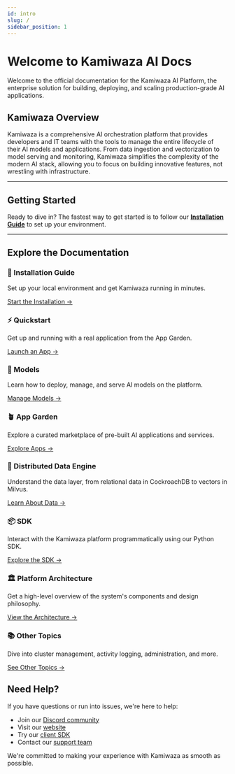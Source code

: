 ```yaml
---
id: intro
slug: /
sidebar_position: 1
---
```


# Welcome to Kamiwaza AI Docs

Welcome to the official documentation for the Kamiwaza AI Platform, the enterprise solution for building, deploying, and scaling production-grade AI applications.

## Kamiwaza Overview

Kamiwaza is a comprehensive AI orchestration platform that provides developers and IT teams with the tools to manage the entire lifecycle of their AI models and applications. From data ingestion and vectorization to model serving and monitoring, Kamiwaza simplifies the complexity of the modern AI stack, allowing you to focus on building innovative features, not wrestling with infrastructure.

---

## Getting Started

Ready to dive in? The fastest way to get started is to follow our **[Installation Guide](installation/installation_process)** to set up your environment.

---

## Explore the Documentation

<div className="doc-card-grid">
  <div className="doc-card">
    <div className="card__header">
      <h3>🚀 Installation Guide</h3>
    </div>
    <div className="card__body">
      <p>Set up your local environment and get Kamiwaza running in minutes.</p>
    </div>
    <div className="card__footer">
      <a href="installation/installation_process" className="button button--primary button--block">Start the Installation →</a>
    </div>
  </div>
  <div className="doc-card">
    <div className="card__header">
      <h3>⚡ Quickstart</h3>
    </div>
    <div className="card__body">
      <p>Get up and running with a real application from the App Garden.</p>
    </div>
    <div className="card__footer">
      <a href="quickstart" className="button button--primary button--block">Launch an App →</a>
    </div>
  </div>
  <div className="doc-card">
    <div className="card__header">
      <h3>🤖 Models</h3>
    </div>
    <div className="card__body">
      <p>Learn how to deploy, manage, and serve AI models on the platform.</p>
    </div>
    <div className="card__footer">
      <a href="models" className="button button--primary button--block">Manage Models →</a>
    </div>
  </div>
  <div className="doc-card">
    <div className="card__header">
      <h3>🪴 App Garden</h3>
    </div>
    <div className="card__body">
      <p>Explore a curated marketplace of pre-built AI applications and services.</p>
    </div>
    <div className="card__footer">
      <a href="app-garden" className="button button--primary button--block">Explore Apps →</a>
    </div>
  </div>
  <div className="doc-card">
    <div className="card__header">
      <h3>💾 Distributed Data Engine</h3>
    </div>
    <div className="card__body">
      <p>Understand the data layer, from relational data in CockroachDB to vectors in Milvus.</p>
    </div>
    <div className="card__footer">
      <a href="data-engine" className="button button--primary button--block">Learn About Data →</a>
    </div>
  </div>
  <div className="doc-card">
    <div className="card__header">
      <h3>📦 SDK</h3>
    </div>
    <div className="card__body">
      <p>Interact with the Kamiwaza platform programmatically using our Python SDK.</p>
    </div>
    <div className="card__footer">
      <a href="sdk/intro" className="button button--primary button--block">Explore the SDK →</a>
    </div>
  </div>
  <div className="doc-card">
    <div className="card__header">
      <h3>🏛️ Platform Architecture</h3>
    </div>
    <div className="card__body">
      <p>Get a high-level overview of the system's components and design philosophy.</p>
    </div>
    <div className="card__footer">
      <a href="architecture/overview" className="button button--primary button--block">View the Architecture →</a>
    </div>
  </div>
  <div className="doc-card">
    <div className="card__header">
      <h3>📚 Other Topics</h3>
    </div>
    <div className="card__body">
      <p>Dive into cluster management, activity logging, administration, and more.</p>
    </div>
    <div className="card__footer">
      <a href="other-topics" className="button button--primary button--block">See Other Topics →</a>
    </div>
  </div>
</div>

## Need Help?

If you have questions or run into issues, we're here to help:

- Join our [Discord community](https://discord.gg/cVGBS5rD2U)
- Visit our [website](https://www.kamiwaza.ai/community)
- Try our [client SDK](https://github.com/kamiwaza-ai/kamiwaza-sdk)
- Contact our [support team](https://portal.kamiwaza.ai/_hcms/mem/login?redirect_url=https%3A%2F%2Fportal.kamiwaza.ai%2Ftickets-view)

We're committed to making your experience with Kamiwaza as smooth as possible.
